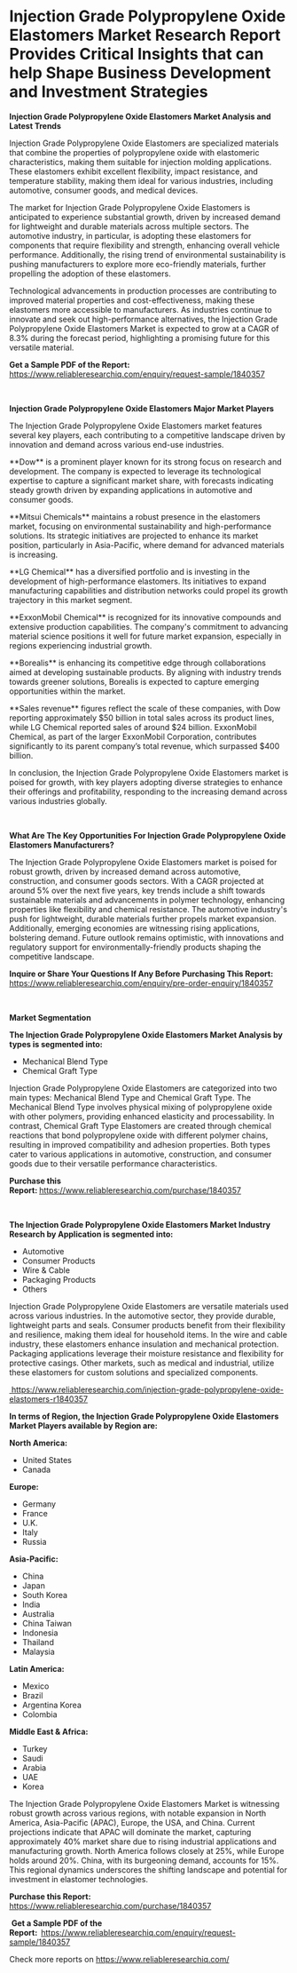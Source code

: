 <p><h1>Injection Grade Polypropylene Oxide Elastomers Market Research Report Provides Critical Insights that can help Shape Business Development and Investment Strategies</h1></p><p><strong>Injection Grade Polypropylene Oxide Elastomers Market Analysis and Latest Trends</strong></p>
<p><p>Injection Grade Polypropylene Oxide Elastomers are specialized materials that combine the properties of polypropylene oxide with elastomeric characteristics, making them suitable for injection molding applications. These elastomers exhibit excellent flexibility, impact resistance, and temperature stability, making them ideal for various industries, including automotive, consumer goods, and medical devices.</p><p>The market for Injection Grade Polypropylene Oxide Elastomers is anticipated to experience substantial growth, driven by increased demand for lightweight and durable materials across multiple sectors. The automotive industry, in particular, is adopting these elastomers for components that require flexibility and strength, enhancing overall vehicle performance. Additionally, the rising trend of environmental sustainability is pushing manufacturers to explore more eco-friendly materials, further propelling the adoption of these elastomers.</p><p>Technological advancements in production processes are contributing to improved material properties and cost-effectiveness, making these elastomers more accessible to manufacturers. As industries continue to innovate and seek out high-performance alternatives, the Injection Grade Polypropylene Oxide Elastomers Market is expected to grow at a CAGR of 8.3% during the forecast period, highlighting a promising future for this versatile material.</p></p>
<p><strong>Get a Sample PDF of the Report:&nbsp;</strong> <a href="https://www.reliableresearchiq.com/enquiry/request-sample/1840357?utm_campaign=2199&utm_medium=2&utm_source=Github&utm_content=ia&utm_term=03022025&utm_id=injection-grade-polypropylene-oxide-elastomers">https://www.reliableresearchiq.com/enquiry/request-sample/1840357</a></p>
<p>&nbsp;</p>
<p><strong>Injection Grade Polypropylene Oxide Elastomers Major Market Players</strong></p>
<p><p>The Injection Grade Polypropylene Oxide Elastomers market features several key players, each contributing to a competitive landscape driven by innovation and demand across various end-use industries. </p><p>**Dow** is a prominent player known for its strong focus on research and development. The company is expected to leverage its technological expertise to capture a significant market share, with forecasts indicating steady growth driven by expanding applications in automotive and consumer goods.</p><p>**Mitsui Chemicals** maintains a robust presence in the elastomers market, focusing on environmental sustainability and high-performance solutions. Its strategic initiatives are projected to enhance its market position, particularly in Asia-Pacific, where demand for advanced materials is increasing.</p><p>**LG Chemical** has a diversified portfolio and is investing in the development of high-performance elastomers. Its initiatives to expand manufacturing capabilities and distribution networks could propel its growth trajectory in this market segment.</p><p>**ExxonMobil Chemical** is recognized for its innovative compounds and extensive production capabilities. The company's commitment to advancing material science positions it well for future market expansion, especially in regions experiencing industrial growth.</p><p>**Borealis** is enhancing its competitive edge through collaborations aimed at developing sustainable products. By aligning with industry trends towards greener solutions, Borealis is expected to capture emerging opportunities within the market.</p><p>**Sales revenue** figures reflect the scale of these companies, with Dow reporting approximately $50 billion in total sales across its product lines, while LG Chemical reported sales of around $24 billion. ExxonMobil Chemical, as part of the larger ExxonMobil Corporation, contributes significantly to its parent company’s total revenue, which surpassed $400 billion.</p><p>In conclusion, the Injection Grade Polypropylene Oxide Elastomers market is poised for growth, with key players adopting diverse strategies to enhance their offerings and profitability, responding to the increasing demand across various industries globally.</p></p>
<p>&nbsp;</p>
<p><strong>What Are The Key Opportunities For Injection Grade Polypropylene Oxide Elastomers Manufacturers?</strong></p>
<p><p>The Injection Grade Polypropylene Oxide Elastomers market is poised for robust growth, driven by increased demand across automotive, construction, and consumer goods sectors. With a CAGR projected at around 5% over the next five years, key trends include a shift towards sustainable materials and advancements in polymer technology, enhancing properties like flexibility and chemical resistance. The automotive industry's push for lightweight, durable materials further propels market expansion. Additionally, emerging economies are witnessing rising applications, bolstering demand. Future outlook remains optimistic, with innovations and regulatory support for environmentally-friendly products shaping the competitive landscape.</p></p>
<p><strong>Inquire or Share Your Questions If Any Before Purchasing This Report:</strong> <a href="https://www.reliableresearchiq.com/enquiry/pre-order-enquiry/1840357?utm_campaign=2199&utm_medium=2&utm_source=Github&utm_content=ia&utm_term=03022025&utm_id=injection-grade-polypropylene-oxide-elastomers">https://www.reliableresearchiq.com/enquiry/pre-order-enquiry/1840357</a></p>
<p>&nbsp;</p>
<p><strong>Market Segmentation</strong></p>
<p><strong>The Injection Grade Polypropylene Oxide Elastomers Market Analysis by types is segmented into:</strong></p>
<p><ul><li>Mechanical Blend Type</li><li>Chemical Graft Type</li></ul></p>
<p><p>Injection Grade Polypropylene Oxide Elastomers are categorized into two main types: Mechanical Blend Type and Chemical Graft Type. The Mechanical Blend Type involves physical mixing of polypropylene oxide with other polymers, providing enhanced elasticity and processability. In contrast, Chemical Graft Type Elastomers are created through chemical reactions that bond polypropylene oxide with different polymer chains, resulting in improved compatibility and adhesion properties. Both types cater to various applications in automotive, construction, and consumer goods due to their versatile performance characteristics.</p></p>
<p><strong>Purchase this Report:&nbsp;</strong><a href="https://www.reliableresearchiq.com/purchase/1840357?utm_campaign=2199&utm_medium=2&utm_source=Github&utm_content=ia&utm_term=03022025&utm_id=injection-grade-polypropylene-oxide-elastomers">https://www.reliableresearchiq.com/purchase/1840357</a></p>
<p>&nbsp;</p>
<p><strong>The Injection Grade Polypropylene Oxide Elastomers Market Industry Research by Application is segmented into:</strong></p>
<p><ul><li>Automotive</li><li>Consumer Products</li><li>Wire & Cable</li><li>Packaging Products</li><li>Others</li></ul></p>
<p><p>Injection Grade Polypropylene Oxide Elastomers are versatile materials used across various industries. In the automotive sector, they provide durable, lightweight parts and seals. Consumer products benefit from their flexibility and resilience, making them ideal for household items. In the wire and cable industry, these elastomers enhance insulation and mechanical protection. Packaging applications leverage their moisture resistance and flexibility for protective casings. Other markets, such as medical and industrial, utilize these elastomers for custom solutions and specialized components.</p></p>
<p><a href="https://www.reliableresearchiq.com/injection-grade-polypropylene-oxide-elastomers-r1840357?utm_campaign=2199&utm_medium=2&utm_source=Github&utm_content=ia&utm_term=03022025&utm_id=injection-grade-polypropylene-oxide-elastomers">&nbsp;https://www.reliableresearchiq.com/injection-grade-polypropylene-oxide-elastomers-r1840357</a></p>
<p><strong>In terms of Region, the Injection Grade Polypropylene Oxide Elastomers Market Players available by Region are:</strong></p>
<p>
    <p> <strong> North America: </strong>
        <ul>
            <li>United States</li>
            <li>Canada</li>
        </ul>
        </p> 
    <p> <strong> Europe: </strong>
        <ul>
            <li>Germany</li>
            <li>France</li>
            <li>U.K.</li>
            <li>Italy</li>
            <li>Russia</li>
        </ul>
        </p> 
    <p> <strong> Asia-Pacific: </strong>
        <ul>
            <li>China</li>
            <li>Japan</li>
            <li>South Korea</li>
            <li>India</li>
            <li>Australia</li>
            <li>China Taiwan</li>
            <li>Indonesia</li>
            <li>Thailand</li>
            <li>Malaysia</li>
        </ul>
        </p> 
    <p> <strong> Latin America: </strong>
        <ul>
            <li>Mexico</li>
            <li>Brazil</li>
            <li>Argentina Korea</li>
            <li>Colombia</li>
        </ul>
        </p> 
    <p> <strong> Middle East & Africa: </strong>
        <ul>
            <li>Turkey</li>
            <li>Saudi</li>
            <li>Arabia</li>
            <li>UAE</li>
            <li>Korea</li>
        </ul>
    </p>
    </p>
<p><p>The Injection Grade Polypropylene Oxide Elastomers Market is witnessing robust growth across various regions, with notable expansion in North America, Asia-Pacific (APAC), Europe, the USA, and China. Current projections indicate that APAC will dominate the market, capturing approximately 40% market share due to rising industrial applications and manufacturing growth. North America follows closely at 25%, while Europe holds around 20%. China, with its burgeoning demand, accounts for 15%. This regional dynamics underscores the shifting landscape and potential for investment in elastomer technologies.</p></p>
<p><strong>Purchase this Report: </strong><a href="https://www.reliableresearchiq.com/purchase/1840357?utm_campaign=2199&utm_medium=2&utm_source=Github&utm_content=ia&utm_term=03022025&utm_id=injection-grade-polypropylene-oxide-elastomers">https://www.reliableresearchiq.com/purchase/1840357</a></p>
<p>&nbsp;<strong>Get a Sample PDF of the Report:&nbsp;&nbsp;</strong><a href="https://www.reliableresearchiq.com/enquiry/request-sample/1840357?utm_campaign=2199&utm_medium=2&utm_source=Github&utm_content=ia&utm_term=03022025&utm_id=injection-grade-polypropylene-oxide-elastomers">https://www.reliableresearchiq.com/enquiry/request-sample/1840357</a></p>
<p><strong></strong></p>
<p>Check more reports on <a href="https://www.reliableresearchiq.com/?utm_campaign=2199&utm_medium=2&utm_source=Github&utm_content=ia&utm_term=03022025&utm_id=injection-grade-polypropylene-oxide-elastomers">https://www.reliableresearchiq.com/</a></p>